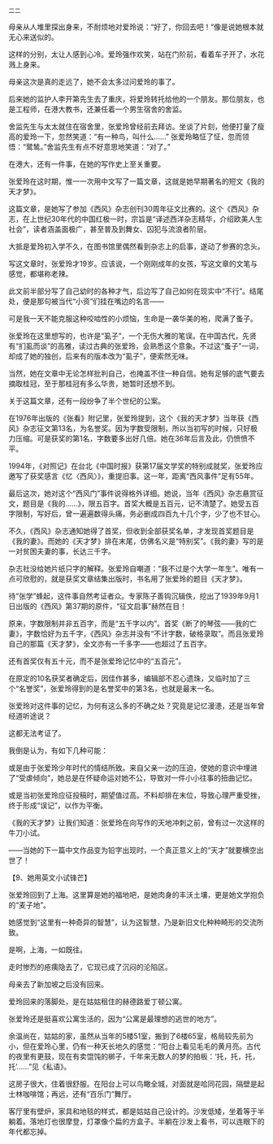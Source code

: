     二二 

   母亲从人堆里探出身来，不耐烦地对爱玲说：“好了，你回去吧！”像是说她根本就无心来送似的。

   这样的分别，太让人感到心冷。爱玲强作欢笑，站在门阶前，看着车子开了，水花溅上身来。

   母亲这次是真的走远了，她不会太多过问爱玲的事了。

   后来她的监护人李开第先生去了重庆，将爱玲转托给他的一个朋友。那位朋友，也是工程师，在港大教书，还兼任着一个男生宿舍的舍监。

   舍监先生与太太就住在宿舍里，张爱玲曾经前去拜访。坐谈了片刻，他便打量了瘦高的爱玲一下，忽然笑道：“有一种鸟，叫什么……” 张爱玲略怔了怔，忽而领悟：“鹭鸶。”舍监先生有点不好意思地笑道：“对了。”

   在港大，还有一件事，在她的写作史上至关重要。

   张爱玲在这时期，惟一一次用中文写了一篇文章，这就是她早期著名的短文《我的天才梦》。

   这篇文章，是她写了参加《西风》杂志创刊30周年征文比赛的。这个《西风》杂志，在上世纪30年代的中国红极一时，宗旨是“译述西洋杂志精华，介绍欧美人生社会”，读者涵盖面极广，甚至普及到舞女、囚犯与流浪者阶层。

   大抵是爱玲初入学不久，在图书馆里偶然看到杂志上的启事，遂动了参赛的念头。

   写这文章时，张爱玲才19岁。应该说，一个刚刚成年的女孩，写这文章的文笔与感觉，都堪称老辣。

   此文前半部分写了自己幼时的各种才气，后边写了自己如何在现实中“不行”。结尾处，便是那句被当代“小资”们挂在嘴边的名言——

   可是我一天不能克服这种咬啮性的小烦恼，生命是一袭华美的袍，爬满了蚤子。

   张爱玲在这里想写的，也许是“虱子”，一个无伤大雅的笔误。在中国古代，先贤有“扪虱而谈”的高雅，读过古典的张爱玲，会熟悉这个意象。不过这“蚤子”一词，却成了她的独创，后来有的版本改为“虱子”，便索然无味。

   当然，她在文章中无论怎样批判自己，也掩盖不住一种自信。她有足够的底气要去摘取桂冠，至于那桂冠有多么华贵，她暂时还想不到。

   关于这篇文章，还有一段纷争了半个世纪的公案。

   在1976年出版的《张看》附记里，张爱玲提到，这个《我的天才梦》当年获《西风》杂志征文第13名，为名誉奖。因为字数受限制，所以当初写的时候，只好极力压缩。可是获奖的第1名，字数要多出好几倍。她在36年后言及此，仍愤愤不平。

   1994年，《对照记》在台北《中国时报》获第17届文学奖的特别成就奖，张爱玲应邀写了获奖感言《忆〈西风〉》，重提旧事。这一年，距离“西风事件”足有55年。

   最后这次，她对这个“西风门”事件说得格外详细。她说，当年《西风》杂志悬赏征文，题目是《我的……》，限五百字。首奖大概是五百元，记不清楚了。她受五百字限制，写好后，曾一遍遍数得头痛，务必删成四百九十几个字，少了也不甘心。

   不久，《西风》杂志通知她得了首奖，但收到全部获奖名单，才发现首奖题目是《我的妻》。而她的《天才梦》排在末尾，仿佛名义是“特别奖”。《我的妻》写的是一对贫困夫妻的事，长达三千字。

   杂志社没给她片纸只字的解释。张爱玲自嘲道：“我不过是个大学一年生”。唯有一点可欣慰的，就是获奖文章结集出版时，书名用了张爱玲的题目《天才梦》。

   待“张学”蜂起，这件事自然考证者众。专家陈子善钩沉辑佚，挖出了1939年9月1日出版的《西风》第37期的原件，“征文启事”赫然在目！

   原来，字数限制并非五百字，而是“五千字以内”。首奖《断了的琴弦——我的亡妻》，字数恰好为五千字，《西风》杂志并没有“不计字数，破格录取”。而且张爱玲自己的那篇《天才梦》，全文亦有一千多字——也超过了五百字。

   还有首奖仅有五十元，而不是张爱玲记忆中的“五百元”。

   在原定的10名获奖者确定后，因佳作甚多，编辑部不忍心遗珠，又临时加了三个“名誉奖”，张爱玲得到的是名誉奖中的第3名，也就是最末一名。

   张爱玲对这件事的记忆，为何有这么多的不确之处？究竟是记忆漫漶，还是当年曾经道听途说？

   这都无法考证了。

   我倒是认为，有如下几种可能：

   或是由于张爱玲少年时代的情结所致。来自父亲一边的压迫，使她的意识中埋进了“受虐倾向”，她总是在怀疑命运对她不公，导致对一件小小往事的扭曲记忆。

   或是当初张爱玲应征投稿时，期望值过高。不料却排在末位，导致心理严重受挫，终于形成“误记”，以作为平衡。

   《我的天才梦》让我们知道：张爱玲在向写作的天地冲刺之前，曾有过一次这样的牛刀小试。

   ——当她的下一篇中文作品变为铅字出现时，一个真正意义上的“天才”就要横空出世了！

   【9、她用英文小试锋芒】

   张爱玲回到了上海。这里算是她的福地吧，是她肉身的丰沃土壤，更是她文学抱负的“麦子地”。

   她感觉到“这里有一种奇异的智慧”，认为这智慧，乃是新旧文化种种畸形的交流所致。

   是啊，上海，一如既往。

   走时惨烈的疮痍隐去了，它现已成了沉闷的沦陷区。

   母亲去了新加坡之后没有回来。

   爱玲回来的落脚处，是在姑姑租住的赫德路爱丁顿公寓。

   张爱玲还是挺喜欢公寓生活的，因为“公寓是最理想的逃世的地方”。

   余温尚在，姑姑的家，虽然从当年的5楼51室，搬到了6楼65室，格局较先前为小，但在爱玲心里，仍有一种天长地久的感觉：“阳台上看见毛毛的黄月亮。古代的夜里有更鼓，现在有卖馄饨的梆子，千年来无数人的梦的拍板：‘托，托，托，托’……”见《私语》。

   这房子很大，住着很舒服。在阳台上可以鸟瞰全城，对面就是哈同花园，隔壁是起士林咖啡馆；再远，还有“百乐门”舞厅。

   客厅里有壁炉，家具和地毯的样式，都是姑姑自己设计的。沙发低矮，坐着等于半躺着。落地灯也很摩登，灯罩像个扁的方盒子。半躺在沙发上看书，可以连眼下的年代都忘掉。

